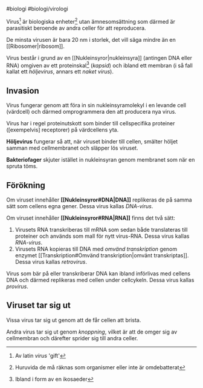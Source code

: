 #biologi #biologi/virologi

Virus[^1] är biologiska enheter[^2] utan ämnesomsättning som därmed är parasitiskt beroende av andra celler för att reproducera.

De minsta virusen är bara 20 nm i storlek, det vill säga mindre än en [[Ribosomer|ribosom]].

Virus består i grund av en [[Nukleinsyror|nukleinsyra]] (antingen DNA eller RNA) omgiven av ett proteinskal[^3] (*kapsid*) och ibland ett membran (i så fall kallat ett *höljevirus*, annars ett *naket virus*).

## Invasion
Virus fungerar genom att föra in sin nukleinsyramolekyl i en levande cell (värdcell) och därmed omprogrammera den att producera nya virus.

Virus har i regel proteinutskott som binder till cellspecifika proteiner (\[exempelvis\] receptorer) på värdcellens yta.

**Höljevirus** fungerar så att, när viruset binder till cellen, smälter höljet samman med cellmembranet och släpper lös viruset.

**Bakteriofager** skjuter istället in nukleinsyran genom membranet som när en spruta töms.
## Förökning
Om viruset innehåller **[[Nukleinsyror#DNA|DNA]]** replikeras de på samma sätt som cellens egna gener. Dessa virus kallas *DNA-virus*.

Om viruset innehåller **[[Nukleinsyror#RNA|RNA]]** finns det två sätt:
1. Virusets RNA transkriberas till mRNA som sedan både translateras till proteiner och används som mall för nytt virus-RNA. Dessa virus kallas *RNA-virus*.
2. Virusets RNA kopieras till DNA med *omvänd transkription* genom enzymet [[Transkription#Omvänd transkription|omvänt transkriptas]]. Dessa virus kallas *retrovirus*.

Virus som bär på eller transkriberar DNA kan ibland införlivas med cellens DNA och därmed replikeras med cellen under cellcykeln. Dessa virus kallas *provirus*.
## Viruset tar sig ut
Vissa virus tar sig ut genom att de får cellen att brista.

Andra virus tar sig ut genom *knoppning*, vilket är att de omger sig av cellmembran och därefter sprider sig till andra celler.


[^1]: Av latin *virus* 'gift'
[^2]: Huruvida de må räknas som organismer eller inte är omdebatterat
[^3]: Ibland i form av en ikosaeder